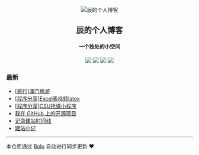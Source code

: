 <p align="center"><img alt="辰的个人博客" src="http://120.133.136.23:8888/uploadImages/113/110/166/3/2023/02/10/17/17/542503d8-5e00-4fd8-899a-08d8b6752b85.png"></p><h2 align="center">
辰的个人博客
</h2>

<h4 align="center">一个独处的小空间</h4>
<p align="center"><a title="辰的个人博客" target="_blank" href="https://github.com/Ruinwalker7/bolo-blog"><img src="https://img.shields.io/github/last-commit/Ruinwalker7/bolo-blog.svg?style=flat-square&color=FF9900"></a>
<a title="GitHub repo size in bytes" target="_blank" href="https://github.com/Ruinwalker7/bolo-blog"><img src="https://img.shields.io/github/repo-size/Ruinwalker7/bolo-blog.svg?style=flat-square"></a>
<a title="Bolo Version" target="_blank" href="https://github.com/adlered/bolo-solo"><img src="https://img.shields.io/badge/bolo-v2.6 稳定版-f1e05a.svg?style=flat-square&color=blueviolet"></a>
<a title="Hits" target="_blank" href="https://github.com/88250/hits"><img src="https://hits.b3log.org/Ruinwalker7/bolo-blog.svg"></a></p>

### 最新

* [[旅行]澳门旅游](http://blog.chen.szkxy.net:8886/blog/articles/2023/02/10/1676036882278.html)
* [[程序分享]Excel表格转latex](http://blog.chen.szkxy.net:8886/blog/articles/2023/01/13/1673618159838.html)
* [[程序分享]CSU抢课小程序](http://blog.chen.szkxy.net:8886/blog/articles/2023/01/11/1673449724728.html)
* [我在 GitHub 上的开源项目](http://blog.chen.szkxy.net:8886/blog/github)
* [记录建站时间线](http://blog.chen.szkxy.net:8886/blog/articles/2023/01/05/1672967580717.html)
* [建站小记](http://blog.chen.szkxy.net:8886/blog/articles/2023/01/07/1673072316263.html)



---

本仓库通过 [Bolo](https://github.com/adlered/bolo-solo) 自动进行同步更新 ❤️ 